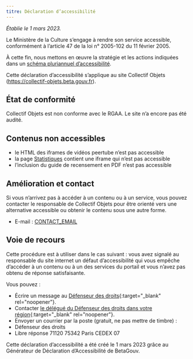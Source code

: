 ```yaml
---
titre: Déclaration d’accessibilité
---
```


*Établie le 1 mars 2023.*

Le Ministère de la Culture s’engage à rendre son service accessible, conformément à l’article 47 de la loi n° 2005-102 du 11 février 2005.

À cette fin, nous mettons en œuvre la stratégie et les actions indiquées dans un [schéma pluriannuel d’accessibilité](/schema_pluriannuel_accessibilite).

Cette déclaration d’accessibilité s’applique au site Collectif Objets (https://collectif-objets.beta.gouv.fr).

## État de conformité

Collectif Objets est non conforme avec le RGAA. Le site n’a encore pas été audité.

## Contenus non accessibles

- le HTML des iframes de vidéos peertube n’est pas accessible
- la page [Statistiques](/stats) contient une iframe qui n’est pas accessible
- l’inclusion du guide de recensement en PDF n’est pas accessible

## Amélioration et contact

Si vous n’arrivez pas à accéder à un contenu ou à un service, vous pouvez contacter le responsable de Collectif Objets pour être orienté vers une alternative accessible ou obtenir le contenu sous une autre forme.

- E-mail : [CONTACT_EMAIL](mailto:CONTACT_EMAIL)

## Voie de recours

Cette procédure est à utiliser dans le cas suivant : vous avez signalé au responsable du site internet un défaut d’accessibilité qui vous empêche d’accéder à un contenu ou à un des services du portail et vous n’avez pas obtenu de réponse satisfaisante.

Vous pouvez :

- Écrire un message au [Défenseur des droits](https://formulaire.defenseurdesdroits.fr){:target="_blank" rel="noopener"}.
- Contacter [le délégué du Défenseur des droits dans votre région](https://www.defenseurdesdroits.fr/saisir/delegues){:target="_blank" rel="noopener"}.
- Envoyer un courrier par la poste (gratuit, ne pas mettre de timbre) :
- Défenseur des droits
- Libre réponse 71120 75342 Paris CEDEX 07

Cette déclaration d’accessibilité a été créé le 1 mars 2023 grâce au Générateur de Déclaration d’Accessibilité de BetaGouv.
